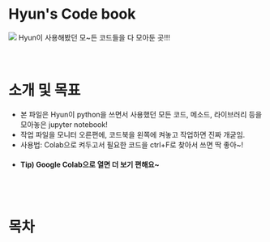 # Hyun's Code book
![](https://miro.medium.com/max/2560/0*iIo0UCoyvlsyvxVh.jpg)
Hyun이 사용해봤던 모~든 코드들을 다 모아둔 곳!!!
<br>
<br>
<br>

# 소개 및 목표
 - 본 파일은 Hyun이 python을 쓰면서 사용했던 모든 코드, 메소드, 라이브러리 등을 모아놓은 jupyter notebook!
 - 작업 파일을 모니터 오른편에, 코드북을 왼쪽에 켜놓고 작업하면 진짜 개굳임.
 - 사용법: Colab으로 켜두고서 필요한 코드을 ctrl+F로 찾아서 쓰면 딱 좋아~!
 - #### Tip) Google Colab으로 열면 더 보기 편해요~</font>
<br>
<br>

# 목차

### 
